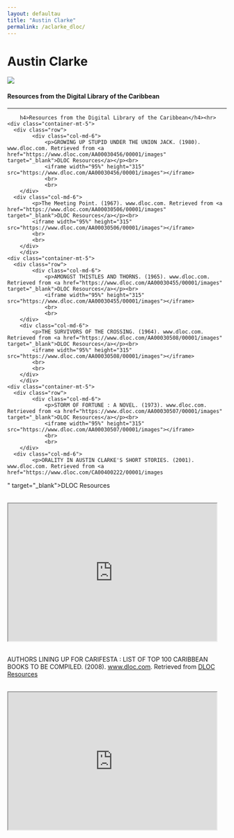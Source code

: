 ```yaml
---
layout: defaultau
title: "Austin Clarke"
permalink: /aclarke_dloc/
---
```

<!-- partial:index.partial.html -->
<div class="content">
    <h1>Austin Clarke</h1>
    <div class="quote">
        <div><img src="https://images.squarespace-cdn.com/content/v1/54a95cbfe4b034981b565382/1623847399103-BT0KREW2M5J2WKKB47PB/Clarke_Austin.jpeg" class="logo"></div>
    </div>
    <body>
    <h4>Resources from the Digital Library of the Caribbean</h4><hr>

        h4>Resources from the Digital Library of the Caribbean</h4><hr>
    <div class="container-mt-5">
      <div class="row">
            <div class="col-md-6">
                <p>GROWING UP STUPID UNDER THE UNION JACK. (1980). www.dloc.com. Retrieved from <a href="https://www.dloc.com/AA00030456/00001/images" target="_blank">DLOC Resources</a></p><br>
                <iframe width="95%" height="315" src="https://www.dloc.com/AA00030456/00001/images"></iframe>
                <br>
                <br>
        </div>
      <div class="col-md-6">
            <p>The Meeting Point. (1967). www.dloc.com. Retrieved from <a href="https://www.dloc.com/AA00030506/00001/images" target="_blank">DLOC Resources</a></p><br>
            <iframe width="95%" height="315" src="https://www.dloc.com/AA00030506/00001/images"></iframe>
            <br>
            <br>
        </div>
        </div>
    <div class="container-mt-5">
      <div class="row">
            <div class="col-md-6">
                <p>AMONGST THISTLES AND THORNS. (1965). www.dloc.com. Retrieved from <a href="https://www.dloc.com/AA00030455/00001/images" target="_blank">DLOC Resources</a></p><br>
                <iframe width="95%" height="315" src="https://www.dloc.com/AA00030455/00001/images"></iframe>
                <br>
                <br>
        </div>
        <div class="col-md-6">
            <p>THE SURVIVORS OF THE CROSSING. (1964). www.dloc.com. Retrieved from <a href="https://www.dloc.com/AA00030508/00001/images" target="_blank">DLOC Resources</a></p><br>
            <iframe width="95%" height="315" src="https://www.dloc.com/AA00030508/00001/images"></iframe>
            <br>
            <br>
        </div>
        </div>
    <div class="container-mt-5">
      <div class="row">
            <div class="col-md-6">
                <p>STORM OF FORTUNE : A NOVEL. (1973). www.dloc.com. Retrieved from <a href="https://www.dloc.com/AA00030507/00001/images" target="_blank">DLOC Resources</a></p><br>
                <iframe width="95%" height="315" src="https://www.dloc.com/AA00030507/00001/images"></iframe>
                <br>
                <br>
        </div>
      <div class="col-md-6">
            <p>ORALITY IN AUSTIN CLARKE'S SHORT STORIES. (2001). www.dloc.com. Retrieved from <a href="https://www.dloc.com/CA00400222/00001/images
" target="_blank">DLOC Resources</a></p><br>
            <iframe width="95%" height="315" src="https://www.dloc.com/CA00400222/00001/images
"></iframe>
            <br>
            <br>
        </div>
        </div>
    <div class="container-mt-5">
      <div class="row">
            <div class="col-md-6">
                <p>AUTHORS LINING UP FOR CARIFESTA : LIST OF TOP 100 CARIBBEAN BOOKS TO BE COMPILED. (2008). www.dloc.com. Retrieved from <a href="https://www.dloc.com/CA00100565/00001/images" target="_blank">DLOC Resources</a></p><br>
                <iframe width="95%" height="315" src="https://www.dloc.com/CA00100565/00001/images"></iframe>
                <br>
                <br>
        </div>
    </body> 
          </div>
  <!-- partial -->
<script src='https://cdnjs.cloudflare.com/ajax/libs/jquery/3.1.1/jquery.min.js'></script><script  src="{{ site.baseurl }}/assets/js/authorscript.js"></script>
